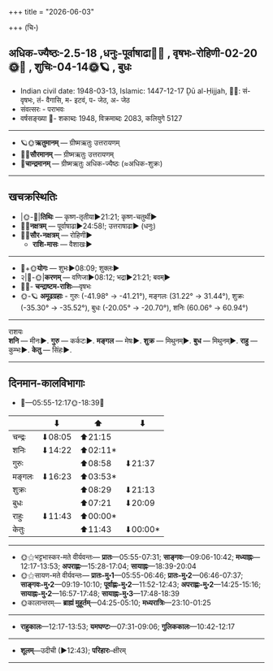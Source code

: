 +++
title = "2026-06-03"

+++
(चि॰)
## अधिक-ज्यैष्ठः-2.5-18  ,धनुः-पूर्वाषाढा🌛🌌  ,  वृषभः-रोहिणी-02-20🌞🌌  ,  शुचिः-04-14🌞🪐  , बुधः
- Indian civil date: 1948-03-13, Islamic: 1447-12-17 Ḏū al-Ḥijjah, 🌌🌞: सं- वृषभः, तं- वैगासि, म- इटवं, प- जेठ, अ- जेठ
- संवत्सरः - पराभवः
- वर्षसङ्ख्या 🌛- शकाब्दः 1948, विक्रमाब्दः 2083, कलियुगे 5127
___________________
- 🪐🌞**ऋतुमानम्** — ग्रीष्मऋतुः उत्तरायणम्
- 🌌🌞**सौरमानम्** — ग्रीष्मऋतुः उत्तरायणम्
- 🌛**चान्द्रमानम्** — ग्रीष्मऋतुः अधिक-ज्यैष्ठः (≈अधिक-शुक्रः)
___________________


## खचक्रस्थितिः
- |🌞-🌛|**तिथिः** — कृष्ण-तृतीया►21:21; कृष्ण-चतुर्थी►  
- 🌌🌛**नक्षत्रम्** — पूर्वाषाढा►24:58!; उत्तराषाढा► (धनुः)  
- 🌌🌞**सौर-नक्षत्रम्** — रोहिणी►  
  - **राशि-मासः** — वैशाखः► 
___________________
- 🌛+🌞**योगः** — शुभः►08:09; शुक्लः►  
- २|🌛-🌞|**करणम्** — वणिजा►08:12; भद्रा►21:21; बवम्►  
- 🌌🌛- **चन्द्राष्टम-राशिः**—वृषभः  
- 🌞-🪐 **अमूढग्रहाः** - गुरुः (-41.98° → -41.21°), मङ्गलः (31.22° → 31.44°), शुक्रः (-35.30° → -35.52°), बुधः (-20.05° → -20.70°), शनिः (60.06° → 60.94°)
___________________
राशयः  
**शनि** — मीनः►. **गुरु** — कर्कटः►. **मङ्गल** — मेषः►. **शुक्र** — मिथुनम्►. **बुध** — मिथुनम्►. **राहु** — कुम्भः►. **केतु** — सिंहः►. 
___________________


## दिनमान-कालविभागाः
- 🌅—05:55-12:17🌞-18:39🌇  

|      |⬇     |⬆     |⬇     |
|------|-----|-----|------|
|चन्द्रः|⬇08:05 |⬆21:15 |     |
|शनिः   |⬇14:22 |⬆02:11*|     |
|गुरुः  |     |⬆08:58 |⬇21:37 |
|मङ्गलः |⬇16:23 |⬆03:53*|     |
|शुक्रः |     |⬆08:29 |⬇21:13 |
|बुधः   |     |⬆07:21 |⬇20:09 |
|राहुः  |⬇11:43 |⬆00:00*|     |
|केतुः  |     |⬆11:43 |⬇00:00*|
___________________
- 🌞⚝भट्टभास्कर-मते वीर्यवन्तः— **प्रातः**—05:55-07:31; **साङ्गवः**—09:06-10:42; **मध्याह्नः**—12:17-13:53; **अपराह्णः**—15:28-17:04; **सायाह्नः**—18:39-20:04  
- 🌞⚝सायण-मते वीर्यवन्तः— **प्रातः-मु॰1**—05:55-06:46; **प्रातः-मु॰2**—06:46-07:37; **साङ्गवः-मु॰2**—09:19-10:10; **पूर्वाह्णः-मु॰2**—11:52-12:43; **अपराह्णः-मु॰2**—14:25-15:16; **सायाह्नः-मु॰2**—16:57-17:48; **सायाह्नः-मु॰3**—17:48-18:39  
- 🌞कालान्तरम्— **ब्राह्मं मुहूर्तम्**—04:25-05:10; **मध्यरात्रिः**—23:10-01:25  
___________________
- **राहुकालः**—12:17-13:53; **यमघण्टः**—07:31-09:06; **गुलिककालः**—10:42-12:17  
___________________
- **शूलम्**—उदीची (►12:43); **परिहारः**–क्षीरम्  
___________________
